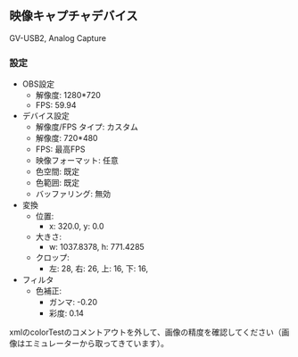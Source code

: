 ## 映像キャプチャデバイス

GV-USB2, Analog Capture

### 設定

* OBS設定
    * 解像度: 1280*720
    * FPS: 59.94
* デバイス設定
    * 解像度/FPS タイプ: カスタム
    * 解像度: 720*480
    * FPS: 最高FPS
    * 映像フォーマット: 任意
    * 色空間: 既定
    * 色範囲: 既定
    * バッファリング: 無効
* 変換
    * 位置:
        * x: 320.0, y: 0.0
    * 大きさ:
        * w: 1037.8378, h: 771.4285
    * クロップ:
        * 左: 28, 右: 26, 上: 16, 下: 16,
* フィルタ
    * 色補正:
        * ガンマ: -0.20
        * 彩度: 0.14

xmlのcolorTestのコメントアウトを外して、画像の精度を確認してください（画像はエミュレーターから取ってきています）。